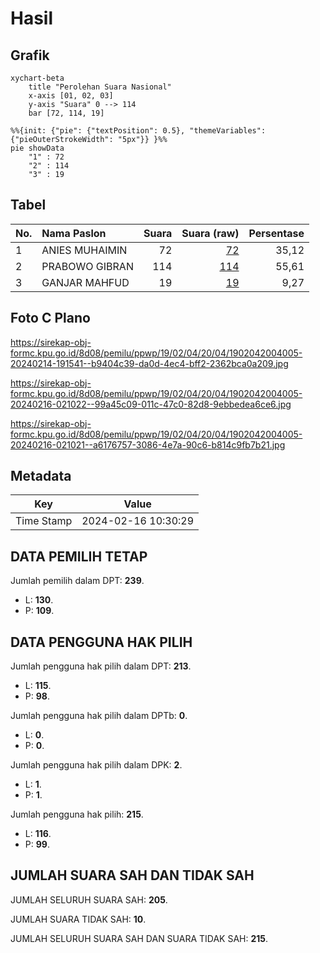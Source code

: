 # Hasil

## Grafik

```mermaid
xychart-beta
    title "Perolehan Suara Nasional"
    x-axis [01, 02, 03]
    y-axis "Suara" 0 --> 114
    bar [72, 114, 19]
```

```mermaid
%%{init: {"pie": {"textPosition": 0.5}, "themeVariables": {"pieOuterStrokeWidth": "5px"}} }%%
pie showData
    "1" : 72
    "2" : 114
    "3" : 19
```

## Tabel

| No. | Nama Paslon    | Suara | Suara (raw) | Persentase |
|:--- |:-------------- | -----:| -----------:| ----------:|
| 1   | ANIES MUHAIMIN | 72    | [72][p-1]   | 35,12      |
| 2   | PRABOWO GIBRAN | 114   | [114][p-2]  | 55,61      |
| 3   | GANJAR MAHFUD  | 19    | [19][p-3]   | 9,27       |


[p-1]: https://github.com/gigit-pemilu/pemilu-2024/blob/main/pilpres/hitung-suara/sub/19-kepulauan-bangka-belitung/sub/02-belitung/sub/04-sijuk/sub/2004-air-seruk/sub/005-tps/sub/paslon-1.txt
[p-2]: https://github.com/gigit-pemilu/pemilu-2024/blob/main/pilpres/hitung-suara/sub/19-kepulauan-bangka-belitung/sub/02-belitung/sub/04-sijuk/sub/2004-air-seruk/sub/005-tps/sub/paslon-2.txt
[p-3]: https://github.com/gigit-pemilu/pemilu-2024/blob/main/pilpres/hitung-suara/sub/19-kepulauan-bangka-belitung/sub/02-belitung/sub/04-sijuk/sub/2004-air-seruk/sub/005-tps/sub/paslon-3.txt

## Foto C Plano

https://sirekap-obj-formc.kpu.go.id/8d08/pemilu/ppwp/19/02/04/20/04/1902042004005-20240214-191541--b9404c39-da0d-4ec4-bff2-2362bca0a209.jpg

https://sirekap-obj-formc.kpu.go.id/8d08/pemilu/ppwp/19/02/04/20/04/1902042004005-20240216-021022--99a45c09-011c-47c0-82d8-9ebbedea6ce6.jpg

https://sirekap-obj-formc.kpu.go.id/8d08/pemilu/ppwp/19/02/04/20/04/1902042004005-20240216-021021--a6176757-3086-4e7a-90c6-b814c9fb7b21.jpg


## Metadata

| Key        | Value               |
| ---------- | ------------------- |
| Time Stamp | 2024-02-16 10:30:29 |


## DATA PEMILIH TETAP

Jumlah pemilih dalam DPT: **239**.
 * L: **130**.
 * P: **109**.

## DATA PENGGUNA HAK PILIH

Jumlah pengguna hak pilih dalam DPT: **213**.
 * L: **115**.
 * P: **98**.

Jumlah pengguna hak pilih dalam DPTb: **0**.
 * L: **0**.
 * P: **0**.

Jumlah pengguna hak pilih dalam DPK: **2**.
 * L: **1**.
 * P: **1**.

Jumlah pengguna hak pilih: **215**.
 * L: **116**.
 * P: **99**.

## JUMLAH SUARA SAH DAN TIDAK SAH

JUMLAH SELURUH SUARA SAH: **205**.

JUMLAH SUARA TIDAK SAH: **10**.

JUMLAH SELURUH SUARA SAH DAN SUARA TIDAK SAH: **215**.


